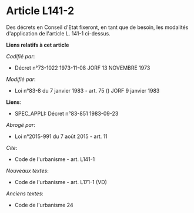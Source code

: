# Article L141-2

Des décrets en Conseil d'Etat fixeront, en tant que de besoin, les modalités d'application de l'article L. 141-1 ci-dessus.

**Liens relatifs à cet article**

_Codifié par_:

  - Décret n°73-1022 1973-11-08 JORF 13 NOVEMBRE 1973

_Modifié par_:

  - Loi n°83-8 du 7 janvier 1983 - art. 75 () JORF 9 janvier 1983

**Liens**:

  - SPEC_APPLI: Décret n°83-851 1983-09-23

_Abrogé par_:

  - Loi n°2015-991 du 7 août 2015 - art. 11

_Cite_:

  - Code de l'urbanisme - art. L141-1

_Nouveaux textes_:

  - Code de l'urbanisme - art. L171-1 (VD)

_Anciens textes_:

  - Code de l'urbanisme 24
